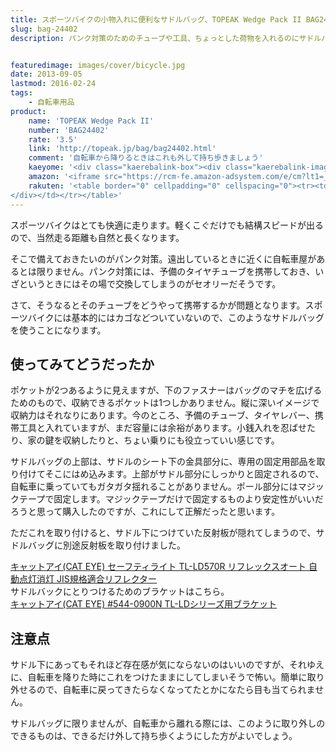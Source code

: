 ```yaml
---
title: スポーツバイクの小物入れに便利なサドルバッグ、TOPEAK Wedge Pack II BAG24402をレビュー
slug: bag-24402
description: パンク対策のためのチューブや工具、ちょっとした荷物を入れるのにサドルバッグを購入しました。サドルの上部に固定するタイプのものなので、走行中にガタガタ揺れないのがいいです。収容力も充分で、荷物入れとして活躍してくれます。


featuredimage: images/cover/bicycle.jpg
date: 2013-09-05
lastmod: 2016-02-24
tags: 
    - 自転車用品
product:
    name: 'TOPEAK Wedge Pack II'
    number: 'BAG24402'
    rate: '3.5'
    link: 'http://topeak.jp/bag/bag24402.html'
    comment: '自転車から降りるときはこれも外して持ち歩きましょう'
    kaeyome: '<div class="kaerebalink-box"><div class="kaerebalink-image"><a href="http://www.amazon.co.jp/exec/obidos/ASIN/B002FIS098/illusionspace-22/ref=nosim/" rel="nofollow" target="_blank"><img src="http://ecx.images-amazon.com/images/I/51bsNqpL4hL._SL160_.jpg" style="border: none;" /></a></div><div class="kaerebalink-info"><div class="kaerebalink-name"><a href="http://www.amazon.co.jp/exec/obidos/ASIN/B002FIS098/illusionspace-22/ref=nosim/" rel="nofollow" target="_blank">TOPEAK(トピーク) Wedge Pack II Mサイズ ブラック BAG24402</a><div class="kaerebalink-powered-date">posted with <a href="http://kaereba.com" rel="nofollow" target="_blank">カエレバ</a></div></div><div class="kaerebalink-detail"> TOPEAK(トピーク) 2011-11-08    </div><div class="kaerebalink-link1"><div class="shoplinkamazon"><a href="http://www.amazon.co.jp/gp/search?keywords=BAG24402&__mk_ja_JP=%83J%83%5E%83J%83i&tag=illusionspace-22" rel="nofollow" target="_blank" title="アマゾン" >Amazonで購入</a></div><div class="shoplinkrakuten"><a href="http://hb.afl.rakuten.co.jp/hgc/0e95387f.f2aef20d.0e953880.25e412bd/?pc=http%3A%2F%2Fsearch.rakuten.co.jp%2Fsearch%2Fmall%2FBAG24402%2F-%2Ff.1-p.1-s.1-sf.0-st.A-v.2%3Fx%3D0%26scid%3Daf_ich_link_urltxt%26m%3Dhttp%3A%2F%2Fm.rakuten.co.jp%2F" rel="nofollow" target="_blank" title="楽天市場" >楽天市場で購入</a></div></div></div><div class="booklink-footer" style="clear: left"></div></div>'
    amazon: '<iframe src="https://rcm-fe.amazon-adsystem.com/e/cm?lt1=_blank&bc1=000000&IS2=1&bg1=FFFFFF&fc1=000000&lc1=0000FF&t=illusionspace-22&o=9&p=8&l=as4&m=amazon&f=ifr&ref=ss_til&asins=B002FIS098" style="width:120px;height:240px;" scrolling="no" marginwidth="0" marginheight="0" frameborder="0"></iframe>'
    rakuten: '<table border="0" cellpadding="0" cellspacing="0"><tr><td valign="top"><div style="border:1px solid;margin:0px;padding:6px 0px;width:120px;text-align:center;float:left"><a href="http://hb.afl.rakuten.co.jp/hgc/11b22e15.ced4eb45.11b22e16.6d55e991/?pc=http%3a%2f%2fitem.rakuten.co.jp%2fo-trick%2frr11marui065%2f%3fscid%3daf_link_tbl&m=http%3a%2f%2fm.rakuten.co.jp%2fo-trick%2fi%2f10146662%2f" target="_blank"><img src="https://hbb.afl.rakuten.co.jp/hgb/?pc=http%3a%2f%2fthumbnail.image.rakuten.co.jp%2f%400_mall%2fo-trick%2fcabinet%2fmarui2%2f11marui065.jpg%3f_ex%3d80x80&m=http%3a%2f%2fthumbnail.image.rakuten.co.jp%2f%400_mall%2fo-trick%2fcabinet%2fmarui2%2f11marui065.jpg%3f_ex%3d64x64" alt="【パーツのみを総額1万円で送料無料】TOPEAK（トピーク）サドルバッ..." border="0" style="margin:0px;padding:0px"></a><p style="font-size:12px;line-height:1.4em;text-align:left;margin:0px;padding:2px 6px"><a href="http://hb.afl.rakuten.co.jp/hgc/11b22e15.ced4eb45.11b22e16.6d55e991/?pc=http%3a%2f%2fitem.rakuten.co.jp%2fo-trick%2frr11marui065%2f%3fscid%3daf_link_tbl&m=http%3a%2f%2fm.rakuten.co.jp%2fo-trick%2fi%2f10146662%2f" target="_blank">【パーツのみを総額1万円で送料無料】TOPEAK（トピーク）サドルバッ...</a>
</div></td></tr></table>'
---
```


スポーツバイクはとても快適に走ります。軽くこぐだけでも結構スピードが出るので、当然走る距離も自然と長くなります。

そこで備えておきたいのがパンク対策。遠出しているときに近くに自転車屋があるとは限りません。パンク対策には、予備のタイヤチューブを携帯しておき、いざというときにはその場で交換してしまうのがセオリーだそうです。

さて、そうなるとそのチューブをどうやって携帯するかが問題となります。スポーツバイクには基本的にはカゴなどついていないので、このようなサドルバッグを使うことになります。


## 使ってみてどうだったか


ポケットが2つあるように見えますが、下のファスナーはバッグのマチを広げるためのもので、収納できるポケットは1つしかありません。縦に深いイメージで収納力はそれなりにあります。今のところ、予備のチューブ、タイヤレバー、携帯工具と入れていますが、まだ容量には余裕があります。小銭入れを忍ばせたり、家の鍵を収納したりと、ちょい乗りにも役立っていい感じです。

サドルバッグの上部は、サドルのシート下の金具部分に、専用の固定用部品を取り付けてそこにはめ込みます。上部がサドル部分にしっかりと固定されるので、自転車に乗っていてもガタガタ揺れることがありません。ポール部分にはマジックテープで固定します。マジックテープだけで固定するものより安定性がいいだろうと思って購入したのですが、これにして正解だったと思います。

ただこれを取り付けると、サドル下につけていた反射板が隠れてしまうので、サドルバッグに別途反射板を取り付けました。

<div data-role="amazonjs" data-asin="B004QXH9QK" data-locale="JP" data-tmpl="" data-img-size="" class="asin_B004QXH9QK_JP_ amazonjs_item"><div class="amazonjs_indicator"><span class="amazonjs_indicator_img"></span><a class="amazonjs_indicator_title" href="#">キャットアイ(CAT EYE) セーフティライト TL-LD570R リフレックスオート 自動点灯消灯 JIS規格適合リフレクター</a><span class="amazonjs_indicator_footer"></span></div></div>
サドルバックにとりつけるためのブラケットはこちら。

<div data-role="amazonjs" data-asin="B000AR6FW0" data-locale="JP" data-tmpl="" data-img-size="" class="asin_B000AR6FW0_JP_ amazonjs_item"><div class="amazonjs_indicator"><span class="amazonjs_indicator_img"></span><a class="amazonjs_indicator_title" href="#">キャットアイ(CAT EYE) #544-0900N TL-LDシリーズ用ブラケット</a><span class="amazonjs_indicator_footer"></span></div></div>

## 注意点


サドル下にあってもそれほど存在感が気にならないのはいいのですが、それゆえに、自転車を降りた時にこれをつけたままにしてしまいそうで怖い。簡単に取り外せるので、自転車に戻ってきたらなくなってたとかになたら目も当てられません。

サドルバッグに限りませんが、自転車から離れる際には、このように取り外しのできるものは、できるだけ外して持ち歩くようにした方がよいでしょう。


  